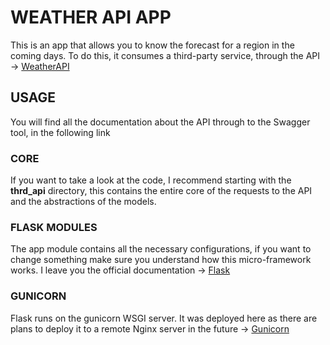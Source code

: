 # WEATHER API APP

This is an app that allows you to know the forecast for a region in the coming days. To do this, it consumes a third-party service, through the API -> [WeatherAPI](https://www.weatherapi.com/) 

## USAGE

You will find all the documentation about the API through to the Swagger tool, in the following link

### CORE

If you want to take a look at the code, I recommend starting with the **thrd_api** directory, this contains the entire core of the requests to the API and the abstractions of the models.

### FLASK MODULES

The app module contains all the necessary configurations, if you want to change something make sure you understand how this micro-framework works. I leave you the official documentation -> [Flask](https://flask.palletsprojects.com/en/stable/quickstart/)

### GUNICORN 

Flask runs on the gunicorn WSGI server. It was deployed here as there are plans to deploy it to a remote Nginx server in the future -> [Gunicorn](https://gunicorn.org/#docs)